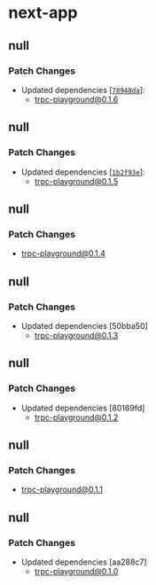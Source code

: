 # next-app

## null

### Patch Changes

- Updated dependencies [[`78948da`](https://github.com/sachinraja/trpc-playground/commit/78948daca6df5ad0df71900f3874e739481d0287)]:
  - trpc-playground@0.1.6

## null

### Patch Changes

- Updated dependencies [[`1b2f93e`](https://github.com/sachinraja/trpc-playground/commit/1b2f93e780c3bddbf17d09c2a8f14e74e85b3fcb)]:
  - trpc-playground@0.1.5

## null

### Patch Changes

- trpc-playground@0.1.4

## null

### Patch Changes

- Updated dependencies [50bba50]
  - trpc-playground@0.1.3

## null

### Patch Changes

- Updated dependencies [80169fd]
  - trpc-playground@0.1.2

## null

### Patch Changes

- trpc-playground@0.1.1

## null

### Patch Changes

- Updated dependencies [aa288c7]
  - trpc-playground@0.1.0
